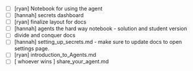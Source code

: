 - [ ] [ryan] Notebook for using the agent
- [ ] [hannah] secrets dashboard
- [ ] [ryan] finalize layout for docs
- [ ] [hannah] agents the hard way notebook - solution and student version
- [ ] divide and conquer docs
- [ ] [hannah] setting_up_secrets.md
        - make sure to update docs to open settings page.
- [ ] [ryan] introduction_to_Agents.md
- [ ] [ whoever wins ] share_your_agent.md
